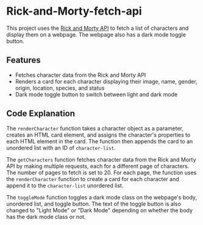 # Rick-and-Morty-fetch-api

This project uses the [Rick and Morty API](https://rickandmortyapi.com/) to fetch a list of characters and display them on a webpage. The webpage also has a dark mode toggle button.

## Features

-   Fetches character data from the Rick and Morty API
-   Renders a card for each character displaying their image, name, gender, origin, location, species, and status
-   Dark mode toggle button to switch between light and dark mode

## Code Explanation

The `renderCharacter` function takes a character object as a parameter, creates an HTML card element, and assigns the character's properties to each HTML element in the card. The function then appends the card to an unordered list with an ID of `character-list`.

The `getCharacters` function fetches character data from the Rick and Morty API by making multiple requests, each for a different page of characters. The number of pages to fetch is set to 20. For each page, the function uses the `renderCharacter` function to create a card for each character and append it to the `character-list` unordered list.

The `toggleMode` function toggles a dark mode class on the webpage's body, unordered list, and toggle button. The text of the toggle button is also changed to "Light Mode" or "Dark Mode" depending on whether the body has the dark mode class or not.
